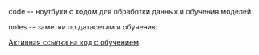 code -- ноутбуки с кодом для обработки данных и обучения моделей

notes -- заметки по датасетам и обучению

[Активная ссылка на код с обучением](https://colab.research.google.com/drive/1JAieTnBlVFxX7bnOXiW04GYMJxQhs0xD?usp=sharing)

